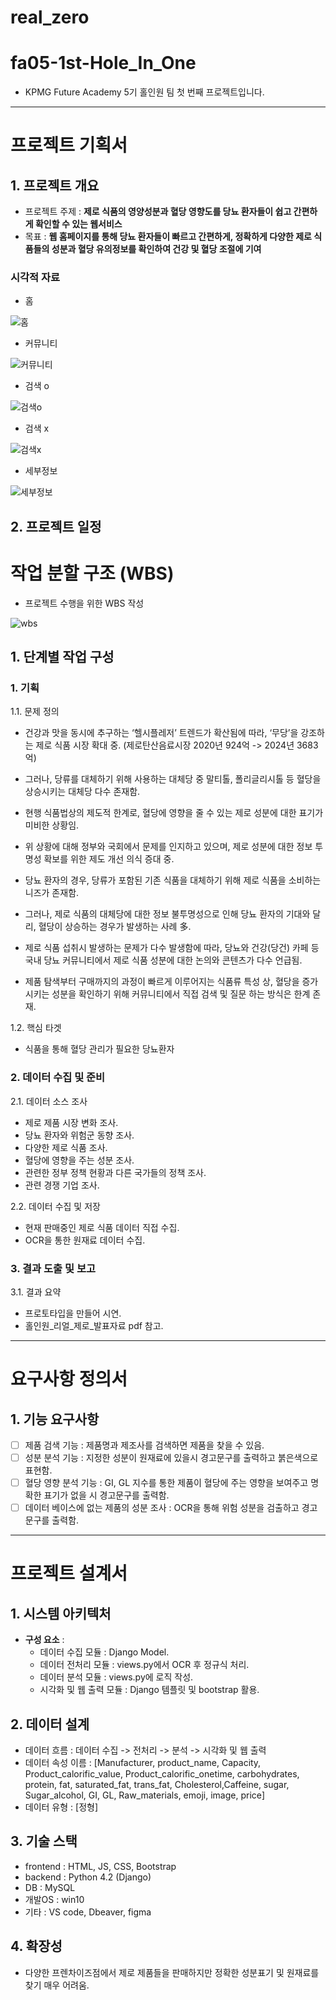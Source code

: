 # real_zero
# fa05-1st-Hole_In_One
- KPMG Future Academy 5기 홀인원 팀 첫 번째 프로젝트입니다.

-------------------

# 프로젝트 기획서

## 1. 프로젝트 개요

- 프로젝트 주제 : **제로 식품의 영양성분과 혈당 영향도를 당뇨 환자들이 쉽고 간편하게 확인할 수 있는 웹서비스**
- 목표 : **웹 홈페이지를 통해 당뇨 환자들이 빠르고 간편하게, 정확하게 다양한 제로 식품들의 성분과 혈당 유의정보를 확인하여 건강 및 혈당 조절에 기여**
  
### 시각적 자료

- 홈
<img src = "images/홈.JPG" alt="홈">

- 커뮤니티
<img src = "images/커뮤니티.JPG" alt="커뮤니티">

- 검색 o
<img src = "images/검색o.JPG" alt="검색o">

- 검색 x
<img src = "images/검색x.JPG" alt="검색x">

- 세부정보 
<img src = "images/세부정보.JPG" alt="세부정보">

## 2. 프로젝트 일정

# 작업 분할 구조 (WBS)

- 프로젝트 수행을 위한 WBS 작성
<img src = "images/wbs.JPG" alt="wbs">

## 1. 단계별 작업 구성

### 1. 기획

1.1. 문제 정의

 - 건강과 맛을 동시에 추구하는 ‘헬시플레저’ 트렌드가 확산됨에 따라, ‘무당’을 강조하는 제로 식품 시장 확대 중. (제로탄산음료시장 2020년 924억 -> 2024년 3683억)
 - 그러나, 당류를 대체하기 위해 사용하는 대체당 중 말티톨, 폴리글리시톨 등 혈당을 상승시키는 대체당 다수 존재함.
 -  현행 식품법상의 제도적 한계로, 혈당에 영향을 줄 수 있는 제로 성분에 대한 표기가 미비한 상황임.
 -  위 상황에 대해 정부와 국회에서 문제를 인지하고 있으며, 제로 성분에 대한 정보 투명성 확보를 위한 제도 개선 의식 증대 중.

 - 당뇨 환자의 경우, 당류가 포함된 기존 식품을 대체하기 위해 제로 식품을 소비하는 니즈가 존재함.
 - 그러나, 제로 식품의 대체당에 대한 정보 불투명성으로 인해 당뇨 환자의 기대와 달리, 혈당이 상승하는 경우가 발생하는 사례 多.
 - 제로 식품 섭취시 발생하는 문제가 다수 발생함에 따라, 당뇨와 건강(당건) 카페 등 국내 당뇨 커뮤니티에서 제로 식품 성분에 대한 논의와 콘텐츠가 다수 언급됨.
 - 제품 탐색부터 구매까지의 과정이 빠르게 이루어지는 식품류 특성 상, 혈당을 증가시키는 성분을 확인하기 위해 커뮤니티에서 직접 검색 및 질문 하는 방식은 한계 존재.

1.2. 핵심 타겟

 - 식품을 통해 혈당 관리가 필요한 당뇨환자

### 2. 데이터 수집 및 준비

2.1. 데이터 소스 조사

 - 제로 제품 시장 변화 조사.
 - 당뇨 환자와 위험군 동향 조사.
 - 다양한 제로 식품 조사.
 - 혈당에 영향을 주는 성분 조사.
 - 관련한 정부 정책 현황과 다른 국가들의 정책 조사.
 - 관련 경쟁 기업 조사.

2.2. 데이터 수집 및 저장

 - 현재 판매중인 제로 식품 데이터 직접 수집.
 - OCR을 통한 원재료 데이터 수집.

### 3. 결과 도출 및 보고

3.1. 결과 요약

 - 프로토타입을 만들어 시연.
 - 홀인원_리얼_제로_발표자료 pdf 참고.

------------------------------

# 요구사항 정의서

## 1. 기능 요구사항

- [ ] 제품 검색 기능 : 제품명과 제조사를 검색하면 제품을 찾을 수 있음.
- [ ] 성분 분석 기능 : 지정한 성분이 원재료에 있을시 경고문구를 출력하고 붉은색으로 표현함.
- [ ] 혈당 영향 분석 기능 : GI, GL 지수를 통한 제품이 혈당에 주는 영향을 보여주고 명확한 표기가 없을 시 경고문구를 출력함.
- [ ] 데이터 베이스에 없는 제품의 성분 조사 : OCR을 통해 위험 성분을 검출하고 경고문구를 출력함.

----------------------------

# 프로젝트 설계서

## 1. 시스템 아키텍처
- **구성 요소** :
  - 데이터 수집 모듈 : Django Model.
  - 데이터 전처리 모듈 : views.py에서 OCR 후 정규식 처리.
  - 데이터 분석 모듈 : views.py에 로직 작성.
  - 시각화 및 웹 출력 모듈 : Django 템플릿 및 bootstrap 활용.

## 2. 데이터 설계
 - 데이터 흐름 : 데이터 수집 -> 전처리 -> 분석 -> 시각화 및 웹 출력
 - 데이터 속성 이름 : [Manufacturer, product_name, Capacity, Product_calorific_value, Product_calorific_onetime, carbohydrates, protein, fat, saturated_fat, trans_fat, Cholesterol,Caffeine, sugar, Sugar_alcohol, GI, GL, Raw_materials, emoji, image, price]
 - 데이터 유형 : [정형]

## 3. 기술 스택
- frontend : HTML, JS, CSS, Bootstrap
- backend : Python 4.2 (Django)
- DB : MySQL
- 개발OS : win10
- 기타 : VS code, Dbeaver, figma

## 4. 확장성
 - 다양한 프렌차이즈점에서 제로 제품들을 판매하지만 정확한 성분표기 및 원재료를 찾기 매우 어려움.
